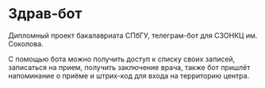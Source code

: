 # Здрав-бот
Дипломный проект бакалавриата СПбГУ, телеграм-бот для СЗОНКЦ им. Соколова.

С помощью бота можно получить доступ к списку своих записей, записаться на прием, получить заключение врача, также бот пришлёт напоминание о приёме и штрих-код для входа на территорию центра.
